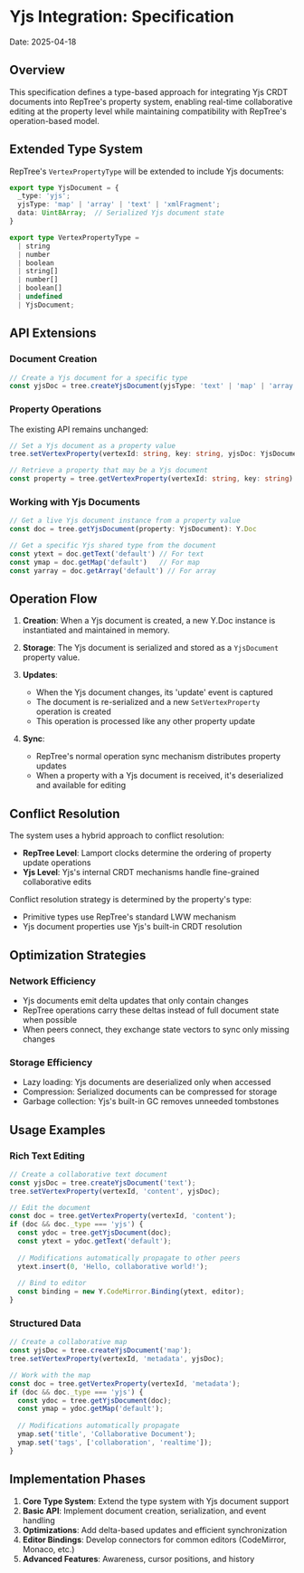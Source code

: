 # Yjs Integration: Specification

Date: 2025-04-18

## Overview

This specification defines a type-based approach for integrating Yjs CRDT documents into RepTree's property system, enabling real-time collaborative editing at the property level while maintaining compatibility with RepTree's operation-based model.

## Extended Type System

RepTree's `VertexPropertyType` will be extended to include Yjs documents:

```typescript
export type YjsDocument = {
  _type: 'yjs';
  yjsType: 'map' | 'array' | 'text' | 'xmlFragment';
  data: Uint8Array;  // Serialized Yjs document state
}

export type VertexPropertyType = 
  | string 
  | number 
  | boolean 
  | string[] 
  | number[] 
  | boolean[] 
  | undefined
  | YjsDocument;
```

## API Extensions

### Document Creation

```typescript
// Create a Yjs document for a specific type
const yjsDoc = tree.createYjsDocument(yjsType: 'text' | 'map' | 'array' | 'xmlFragment'): YjsDocument
```

### Property Operations

The existing API remains unchanged:

```typescript
// Set a Yjs document as a property value
tree.setVertexProperty(vertexId: string, key: string, yjsDoc: YjsDocument)

// Retrieve a property that may be a Yjs document
const property = tree.getVertexProperty(vertexId: string, key: string)
```

### Working with Yjs Documents

```typescript
// Get a live Yjs document instance from a property value
const doc = tree.getYjsDocument(property: YjsDocument): Y.Doc

// Get a specific Yjs shared type from the document
const ytext = doc.getText('default') // For text
const ymap = doc.getMap('default')   // For map
const yarray = doc.getArray('default') // For array
```

## Operation Flow

1. **Creation**: When a Yjs document is created, a new Y.Doc instance is instantiated and maintained in memory.

2. **Storage**: The Yjs document is serialized and stored as a `YjsDocument` property value.

3. **Updates**:
   - When the Yjs document changes, its 'update' event is captured
   - The document is re-serialized and a new `SetVertexProperty` operation is created
   - This operation is processed like any other property update

4. **Sync**:
   - RepTree's normal operation sync mechanism distributes property updates
   - When a property with a Yjs document is received, it's deserialized and available for editing

## Conflict Resolution

The system uses a hybrid approach to conflict resolution:

- **RepTree Level**: Lamport clocks determine the ordering of property update operations
- **Yjs Level**: Yjs's internal CRDT mechanisms handle fine-grained collaborative edits

Conflict resolution strategy is determined by the property's type:
- Primitive types use RepTree's standard LWW mechanism
- Yjs document properties use Yjs's built-in CRDT resolution

## Optimization Strategies

### Network Efficiency

- Yjs documents emit delta updates that only contain changes
- RepTree operations carry these deltas instead of full document state when possible
- When peers connect, they exchange state vectors to sync only missing changes

### Storage Efficiency

- Lazy loading: Yjs documents are deserialized only when accessed
- Compression: Serialized documents can be compressed for storage
- Garbage collection: Yjs's built-in GC removes unneeded tombstones

## Usage Examples

### Rich Text Editing

```typescript
// Create a collaborative text document
const yjsDoc = tree.createYjsDocument('text');
tree.setVertexProperty(vertexId, 'content', yjsDoc);

// Edit the document
const doc = tree.getVertexProperty(vertexId, 'content');
if (doc && doc._type === 'yjs') {
  const ydoc = tree.getYjsDocument(doc);
  const ytext = ydoc.getText('default');
  
  // Modifications automatically propagate to other peers
  ytext.insert(0, 'Hello, collaborative world!');
  
  // Bind to editor
  const binding = new Y.CodeMirror.Binding(ytext, editor);
}
```

### Structured Data

```typescript
// Create a collaborative map
const yjsDoc = tree.createYjsDocument('map');
tree.setVertexProperty(vertexId, 'metadata', yjsDoc);

// Work with the map
const doc = tree.getVertexProperty(vertexId, 'metadata');
if (doc && doc._type === 'yjs') {
  const ydoc = tree.getYjsDocument(doc);
  const ymap = ydoc.getMap('default');
  
  // Modifications automatically propagate
  ymap.set('title', 'Collaborative Document');
  ymap.set('tags', ['collaboration', 'realtime']);
}
```

## Implementation Phases

1. **Core Type System**: Extend the type system with Yjs document support
2. **Basic API**: Implement document creation, serialization, and event handling
3. **Optimizations**: Add delta-based updates and efficient synchronization
4. **Editor Bindings**: Develop connectors for common editors (CodeMirror, Monaco, etc.)
5. **Advanced Features**: Awareness, cursor positions, and history 